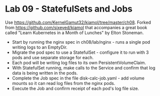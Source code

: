 # Lab 09 - StatefulSets and Jobs

Use https://github.com/KernelGamut32/kiamol/tree/master/ch08. Forked from https://github.com/sixeyed/kiamol that accompanies a great book called "Learn Kubernetes in a Month of Lunches" by Elton Stoneman.

* Start by running the nginx spec in ch08/lab/nginx - runs a single pod writing logs to an EmptyDir.
* Migrate the pod spec to use a StatefulSet - configure it to run with 3 pods and use separate storage for each.
* Each pod will be writing log files to its own PersistentVolumeClaim.
* With StatefulSet running, make calls to the Service and confirm that log data is being written in the pods.
* Complete the Job spec in the file disk-calc-job.yaml - add volume mounts so it can read log files from the nginx pods.
* Execute the Job and confirm receipt of each pod's log file size.